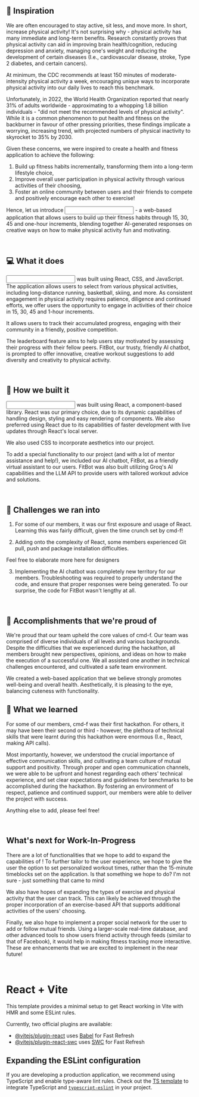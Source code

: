 ## 🤔 Inspiration 

We are often encouraged to stay active, sit less, and move more. In short, increase physical activity! It's not surprising why - physical activity has many immediate and long-term benefits. Research constantly proves that physical activity can aid in improving brain health/cognition, reducing depression and anxiety, managing one's weight and reducing the development of certain diseases (I.e., cardiovascular disease, stroke, Type 2 diabetes, and certain cancers).

At minimum, the CDC recommends at least 150 minutes of moderate-intensity physical activity a week, encouraging unique ways to incorporate physical activity into our daily lives to reach this benchmark.

Unfortunately, in 2022, the World Health Organization reported that nearly 31% of adults worldwide - approximating to a whopping 1.8 billion individuals - "did not meet the recommended levels of physical activity". While it is a common phenomenon to put health and fitness on the backburner in favour of other pressing priorities, these findings implicate a worrying, increasing trend, with projected numbers of physical inactivity to skyrocket to 35% by 2030.

Given these concerns, we were inspired to create a health and fitness application to achieve the following:

1) Build up fitness habits incrementally, transforming them into a long-term lifestyle choice, 
2) Improve overall user participation in physical activity through various activities of their choosing, 
3) Foster an online community between users and their friends to compete and positively encourage each other to exercise!

Hence, let us introduce <Input Name Here> - a web-based application that allows users to build up their fitness habits through 15, 30, 45 and one-hour increments, blending together AI-generated responses on creative ways on how to make physical activity fun and motivating.

<br>

## 💻 What it does

<Input Name Here> was built using React, CSS, and JavaScript. The application allows users to select from various physical activities, including long-distance running, basketball, skiing, and more. As consistent engagement in physical activity requires patience, diligence and continued efforts, we offer users the opportunity to engage in activities of their choice in 15, 30, 45 and 1-hour increments.

It allows users to track their accumulated progress, engaging with their community in a friendly, positive competition.

The leaderboard feature aims to help users stay motivated by assessing their progress with their fellow peers. FitBot, our trusty, friendly AI chatbot, is prompted to offer innovative, creative workout suggestions to add diversity and creativity to physical activity.

<br>

## 👥 How we built it 

<Input Name Here> was built using React, a component-based library. React was our primary choice, due to its dynamic capabilities of handling design, styling and easy rendering of components. We also preferred using React due to its capabilities of faster development with live updates through React's local server.

We also used CSS to incorporate aesthetics into our project.

To add a special functionality to our project (and with a lot of mentor assistance and help!), we included our AI chatbot, FitBot, as a friendly virtual assistant to our users. FitBot was also built utilizing Groq's AI capabilities and the LLM API to provide users with tailored workout advice and solutions.

<br>

## 📄 Challenges we ran into 

1.  For some of our members, it was our first exposure and usage of React. Learning this was fairly difficult, given the time crunch set by cmd-f!

2.  Adding onto the complexity of React, some members experienced Git pull, push and package installation difficulties.

Feel free to elaborate more here for designers

3.  Implementing the AI chatbot was completely new territory for our members. Troubleshooting was required to properly understand the code, and ensure that proper responses were being generated. To our surprise, the code for FitBot wasn't lengthy at all.

<br>

## 🏅 Accomplishments that we're proud of

We're proud that our team upheld the core values of cmd-f. Our team was comprised of diverse individuals of all levels and various backgrounds. Despite the difficulties that we experienced during the hackathon, all members brought new perspectives, opinions, and ideas on how to make the execution of a successful one. We all assisted one another in technical challenges encountered, and cultivated a safe team environment.

We created a web-based application that we believe strongly promotes well-being and overall health. Aesthetically, it is pleasing to the eye, balancing cuteness with functionality.

## 🏫 What we learned

For some of our members, cmd-f was their first hackathon. For others, it may have been their second or third - however, the plethora of technical skills that were learnt during this hackathon were enormous (I.e., React, making API calls).

Most importantly, however, we understood the crucial importance of effective communication skills, and cultivating a team culture of mutual support and positivity. Through proper and open communication channels, we were able to be upfront and honest regarding each others' technical experience, and set clear expectations and guidelines for benchmarks to be accomplished during the hackathon. By fostering an environment of respect, patience and continued support, our members were able to deliver the project with success.

Anything else to add, please feel free!

<br>

## What's next for Work-In-Progress

There are a lot of functionalities that we hope to add to expand the capabilities of ! To further tailor to the user experience, we hope to give the user the option to set personalized workout times, rather than the 15-minute timeblocks set on the application. Is that something we hope to do? I'm not sure - just something that came to mind

We also have hopes of expanding the types of exercise and physical activity that the user can track. This can likely be achieved through the proper incorporation of an exercise-based API that supports additional activities of the users' choosing.

Finally, we also hope to implement a proper social network for the user to add or follow mutual friends. Using a larger-scale real-time database, and other advanced tools to show users friend activity through feeds (similar to that of Facebook), it would help in making fitness tracking more interactive. These are enhancements that we are excited to implement in the near future!

<br>

# React + Vite

This template provides a minimal setup to get React working in Vite with HMR and some ESLint rules.

Currently, two official plugins are available:

- [@vitejs/plugin-react](https://github.com/vitejs/vite-plugin-react/blob/main/packages/plugin-react/README.md) uses [Babel](https://babeljs.io/) for Fast Refresh
- [@vitejs/plugin-react-swc](https://github.com/vitejs/vite-plugin-react-swc) uses [SWC](https://swc.rs/) for Fast Refresh

## Expanding the ESLint configuration

If you are developing a production application, we recommend using TypeScript and enable type-aware lint rules. Check out the [TS template](https://github.com/vitejs/vite/tree/main/packages/create-vite/template-react-ts) to integrate TypeScript and [`typescript-eslint`](https://typescript-eslint.io) in your project.
